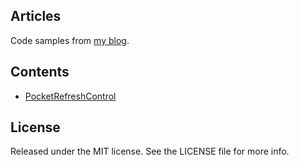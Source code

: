## Articles

Code samples from [my blog](http://wojteklukaszuk.com). 

## Contents

* [PocketRefreshControl](http://wojteklukaszuk.com/blog/2014/07/14/pocket-on-steroids/) 

## License

Released under the MIT license. See the LICENSE file for more info.